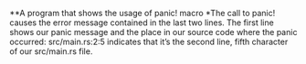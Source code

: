 **A program that shows the usage of panic! macro
*The call to panic! causes the error message contained in the last two lines.
The first line shows our panic message and the place in our source code where 
the panic occurred: src/main.rs:2:5 indicates that it’s the second line, fifth 
character of our src/main.rs file.
